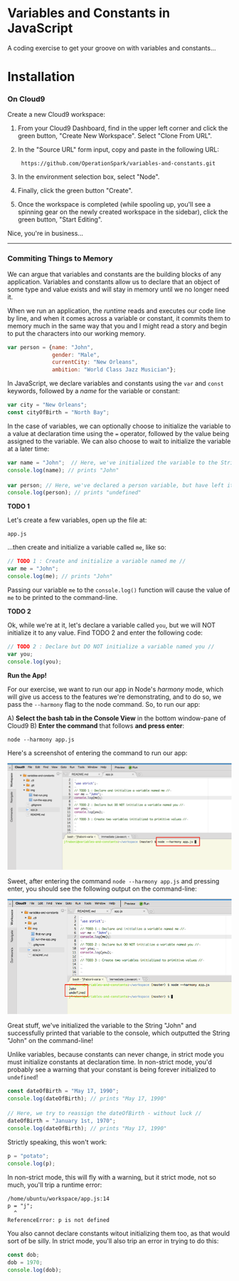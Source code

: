 Variables and Constants in JavaScript
=======================

A coding exercise to get your groove on with variables and constants...

# Installation

### On Cloud9

Create a new Cloud9 workspace:

1. From your Cloud9 Dashboard, find in the upper left corner and click the green button, "Create New Workspace".
Select "Clone From URL".
2. In the "Source URL" form input, copy and paste in the following URL:

        https://github.com/OperationSpark/variables-and-constants.git

3. In the environment selection box, select "Node".
4. Finally, click the green button "Create".
5. Once the workspace is completed (while spooling up, you'll see a spinning gear on the newly created workspace in the sidebar), click the green button, "Start Editing".

Nice, you're in business...

---

### Commiting Things to Memory

We can argue that variables and constants are the building blocks of any application.  Variables and constants allow us to declare that an object of some type and value exists and will stay in memory until we no longer need it.

When we run an application, the _runtime_ reads and executes our code line by line, and when it comes across a variable or constant, it commits them to memory much in the same way that you and I might read a story and begin to put the characters into our working memory.


````javascript
var person = {name: "John",
              gender: "Male",
              currentCity: "New Orleans",
              ambition: "World Class Jazz Musician"};
````

In JavaScript, we declare variables and constants using the `var` and `const` keywords, followed by a _name_ for the variable or constant:

````javascript
var city = "New Orleans";
const cityOfBirth = "North Bay";
````

In the case of variables, we can optionally choose to initialize the variable to a value at declaration time using the `=` operator, followed by the value being assigned to the variable.  We can also choose to wait to initialize the variable at a later time:

````javascript
var name = "John";  // Here, we've initialized the variable to the String "John" //
console.log(name); // prints "John"

var person; // Here, we've declared a person variable, but have left it undefined
console.log(person); // prints "undefined"
````

**TODO 1**

Let's create a few variables, open up the file at:

    app.js

...then create and initialize a variable called `me`, like so:

````javascript
// TODO 1 : Create and initialize a variable named me //
var me = "John";
console.log(me); // prints "John"
````

Passing our variable `me` to the `console.log()` function will cause the value of `me` to be printed to the command-line.

**TODO 2**

Ok, while we're at it, let's declare a variable called `you`, but we will NOT initialize it to any value.  Find TODO 2 and enter the following code:

````javascript
// TODO 2 : Declare but DO NOT initialize a variable named you //
var you; 
console.log(you);
````

**Run the App!**

For our exercise, we want to run our app in Node's _harmony_ mode, which will give us access to the features we're demonstrating, and to do so, we pass the `--harmony` flag to the node command.  So, to run our app:

A) **Select the bash tab in the Console View** in the bottom window-pane of Cloud9
B) **Enter the command** that follows **and press enter**:

    node --harmony app.js

Here's a screenshot of entering the command to run our app:

<img src="https://raw.githubusercontent.com/OperationSpark/variables-and-constants/master/img/run-the-app.png">

Sweet, after entering the command `node --harmony app.js` and pressing enter, you should see the following output on the command-line:

<img src="https://raw.githubusercontent.com/OperationSpark/variables-and-constants/master/img/first-run.png">

Great stuff, we've initialized the variable to the String "John" and successfully printed that variable to the console, which outputted the String "John" on the command-line!



Unlike variables, because constants can never change, in strict mode you must initialize constants at declaration time.  In non-strict mode, you'd probably see a warning that your constant is being forever initialized to `undefined`!

````javascript
const dateOfBirth = "May 17, 1990";
console.log(dateOfBirth); // prints "May 17, 1990"

// Here, we try to reassign the dateOfBirth - without luck //
dateOfBirth = "January 1st, 1970";
console.log(dateOfBirth); // prints "May 17, 1990"
````

Strictly speaking, this won't work:

````javascript
p = "potato";
console.log(p);
````

In non-strict mode, this will fly with a warning, but it strict mode, not so much, you'll trip a runtime error:

````
/home/ubuntu/workspace/app.js:14
p = "j";
  ^
ReferenceError: p is not defined
````

You also cannot declare constants witout initializing them too, as that would sort of be silly.  In strict mode, you'll also trip an error in trying to do this:

````javascript
const dob;
dob = 1970;
console.log(dob);
````


